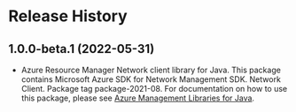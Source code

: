# Release History

## 1.0.0-beta.1 (2022-05-31)

- Azure Resource Manager Network client library for Java. This package contains Microsoft Azure SDK for Network Management SDK. Network Client. Package tag package-2021-08. For documentation on how to use this package, please see [Azure Management Libraries for Java](https://aka.ms/azsdk/java/mgmt).
